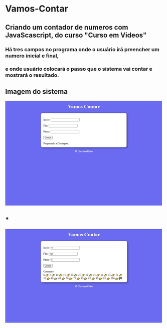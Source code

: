# Vamos-Contar
## Criando um contador de numeros com JavaScascript, do curso "Curso em Videos"
### Há tres campos no programa onde o usuário irá preencher um numero inicial e final,
### e onde usuário colocará  o passo que o sistema  vai contar e mostrará o resultado.

## Imagem do sistema 

![imagem inicial](https://github.com/NivaldoCouto/vamos-contar/blob/main/vcontar1.jpg)

## *
![imagem final](https://github.com/NivaldoCouto/vamos-contar/blob/main/vcontar2.jpg)


